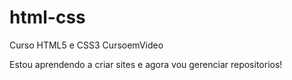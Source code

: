 # html-css
 Curso HTML5 e CSS3 CursoemVideo

Estou aprendendo a criar sites e agora vou gerenciar repositorios! 